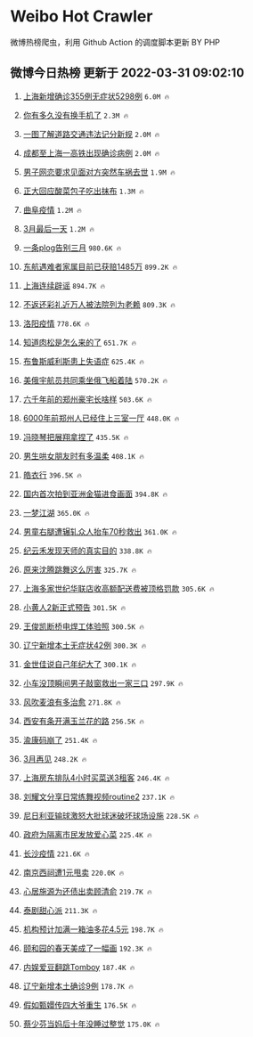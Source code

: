 # Weibo Hot Crawler 



微博热榜爬虫，利用 Github Action 的调度脚本更新 BY PHP 


## 微博今日热榜 更新于 2022-03-31 09:02:10 
1. [上海新增确诊355例无症状5298例](https://s.weibo.com/weibo?q=%23%E4%B8%8A%E6%B5%B7%E6%96%B0%E5%A2%9E%E7%A1%AE%E8%AF%8A355%E4%BE%8B%E6%97%A0%E7%97%87%E7%8A%B65298%E4%BE%8B%23&Refer=top) `6.0M 🔥` 

1. [你有多久没有换手机了](https://s.weibo.com/weibo?q=%23%E4%BD%A0%E6%9C%89%E5%A4%9A%E4%B9%85%E6%B2%A1%E6%9C%89%E6%8D%A2%E6%89%8B%E6%9C%BA%E4%BA%86%23&Refer=top) `2.3M 🔥` 

1. [一图了解道路交通违法记分新规](https://s.weibo.com/weibo?q=%23%E4%B8%80%E5%9B%BE%E4%BA%86%E8%A7%A3%E9%81%93%E8%B7%AF%E4%BA%A4%E9%80%9A%E8%BF%9D%E6%B3%95%E8%AE%B0%E5%88%86%E6%96%B0%E8%A7%84%23&Refer=top) `2.0M 🔥` 

1. [成都至上海一高铁出现确诊病例](https://s.weibo.com/weibo?q=%23%E6%88%90%E9%83%BD%E8%87%B3%E4%B8%8A%E6%B5%B7%E4%B8%80%E9%AB%98%E9%93%81%E5%87%BA%E7%8E%B0%E7%A1%AE%E8%AF%8A%E7%97%85%E4%BE%8B%23&Refer=top) `2.0M 🔥` 

1. [男子网恋要求见面对方突然车祸去世](https://s.weibo.com/weibo?q=%23%E7%94%B7%E5%AD%90%E7%BD%91%E6%81%8B%E8%A6%81%E6%B1%82%E8%A7%81%E9%9D%A2%E5%AF%B9%E6%96%B9%E7%AA%81%E7%84%B6%E8%BD%A6%E7%A5%B8%E5%8E%BB%E4%B8%96%23&Refer=top) `1.9M 🔥` 

1. [正大回应酸菜包子吃出抹布](https://s.weibo.com/weibo?q=%23%E6%AD%A3%E5%A4%A7%E5%9B%9E%E5%BA%94%E9%85%B8%E8%8F%9C%E5%8C%85%E5%AD%90%E5%90%83%E5%87%BA%E6%8A%B9%E5%B8%83%23&Refer=top) `1.3M 🔥` 

1. [曲阜疫情](https://s.weibo.com/weibo?q=%E6%9B%B2%E9%98%9C%E7%96%AB%E6%83%85&Refer=top) `1.2M 🔥` 

1. [3月最后一天](https://s.weibo.com/weibo?q=%233%E6%9C%88%E6%9C%80%E5%90%8E%E4%B8%80%E5%A4%A9%23&Refer=top) `1.2M 🔥` 

1. [一条plog告别三月](https://s.weibo.com/weibo?q=%23%E4%B8%80%E6%9D%A1plog%E5%91%8A%E5%88%AB%E4%B8%89%E6%9C%88%23&Refer=top) `980.6K 🔥` 

1. [东航遇难者家属目前已获赔1485万](https://s.weibo.com/weibo?q=%23%E4%B8%9C%E8%88%AA%E9%81%87%E9%9A%BE%E8%80%85%E5%AE%B6%E5%B1%9E%E7%9B%AE%E5%89%8D%E5%B7%B2%E8%8E%B7%E8%B5%941485%E4%B8%87%23&Refer=top) `899.2K 🔥` 

1. [上海连续辟谣](https://s.weibo.com/weibo?q=%23%E4%B8%8A%E6%B5%B7%E8%BF%9E%E7%BB%AD%E8%BE%9F%E8%B0%A3%23&Refer=top) `894.7K 🔥` 

1. [不返还彩礼近万人被法院列为老赖](https://s.weibo.com/weibo?q=%23%E4%B8%8D%E8%BF%94%E8%BF%98%E5%BD%A9%E7%A4%BC%E8%BF%91%E4%B8%87%E4%BA%BA%E8%A2%AB%E6%B3%95%E9%99%A2%E5%88%97%E4%B8%BA%E8%80%81%E8%B5%96%23&Refer=top) `809.3K 🔥` 

1. [洛阳疫情](https://s.weibo.com/weibo?q=%23%E6%B4%9B%E9%98%B3%E7%96%AB%E6%83%85%23&Refer=top) `778.6K 🔥` 

1. [知道肉松是怎么来的了](https://s.weibo.com/weibo?q=%23%E7%9F%A5%E9%81%93%E8%82%89%E6%9D%BE%E6%98%AF%E6%80%8E%E4%B9%88%E6%9D%A5%E7%9A%84%E4%BA%86%23&Refer=top) `651.7K 🔥` 

1. [布鲁斯威利斯患上失语症](https://s.weibo.com/weibo?q=%23%E5%B8%83%E9%B2%81%E6%96%AF%E5%A8%81%E5%88%A9%E6%96%AF%E6%82%A3%E4%B8%8A%E5%A4%B1%E8%AF%AD%E7%97%87%23&Refer=top) `625.4K 🔥` 

1. [美俄宇航员共同乘坐俄飞船着陆](https://s.weibo.com/weibo?q=%23%E7%BE%8E%E4%BF%84%E5%AE%87%E8%88%AA%E5%91%98%E5%85%B1%E5%90%8C%E4%B9%98%E5%9D%90%E4%BF%84%E9%A3%9E%E8%88%B9%E7%9D%80%E9%99%86%23&Refer=top) `570.2K 🔥` 

1. [六千年前的郑州豪宅长啥样](https://s.weibo.com/weibo?q=%23%E5%85%AD%E5%8D%83%E5%B9%B4%E5%89%8D%E7%9A%84%E9%83%91%E5%B7%9E%E8%B1%AA%E5%AE%85%E9%95%BF%E5%95%A5%E6%A0%B7%23&Refer=top) `503.6K 🔥` 

1. [6000年前郑州人已经住上三室一厅](https://s.weibo.com/weibo?q=%236000%E5%B9%B4%E5%89%8D%E9%83%91%E5%B7%9E%E4%BA%BA%E5%B7%B2%E7%BB%8F%E4%BD%8F%E4%B8%8A%E4%B8%89%E5%AE%A4%E4%B8%80%E5%8E%85%23&Refer=top) `448.0K 🔥` 

1. [冯晓琴把展翔拿捏了](https://s.weibo.com/weibo?q=%23%E5%86%AF%E6%99%93%E7%90%B4%E6%8A%8A%E5%B1%95%E7%BF%94%E6%8B%BF%E6%8D%8F%E4%BA%86%23&Refer=top) `435.5K 🔥` 

1. [男生哄女朋友时有多温柔](https://s.weibo.com/weibo?q=%23%E7%94%B7%E7%94%9F%E5%93%84%E5%A5%B3%E6%9C%8B%E5%8F%8B%E6%97%B6%E6%9C%89%E5%A4%9A%E6%B8%A9%E6%9F%94%23&Refer=top) `408.1K 🔥` 

1. [皓衣行](https://s.weibo.com/weibo?q=%E7%9A%93%E8%A1%A3%E8%A1%8C&Refer=top) `396.5K 🔥` 

1. [国内首次拍到亚洲金猫进食画面](https://s.weibo.com/weibo?q=%23%E5%9B%BD%E5%86%85%E9%A6%96%E6%AC%A1%E6%8B%8D%E5%88%B0%E4%BA%9A%E6%B4%B2%E9%87%91%E7%8C%AB%E8%BF%9B%E9%A3%9F%E7%94%BB%E9%9D%A2%23&Refer=top) `394.8K 🔥` 

1. [一梦江湖](https://s.weibo.com/weibo?q=%23%E4%B8%80%E6%A2%A6%E6%B1%9F%E6%B9%96%23&Refer=top) `365.0K 🔥` 

1. [男童右腿遭辗轧众人抬车70秒救出](https://s.weibo.com/weibo?q=%23%E7%94%B7%E7%AB%A5%E5%8F%B3%E8%85%BF%E9%81%AD%E8%BE%97%E8%BD%A7%E4%BC%97%E4%BA%BA%E6%8A%AC%E8%BD%A670%E7%A7%92%E6%95%91%E5%87%BA%23&Refer=top) `361.0K 🔥` 

1. [纪云禾发现天师的真实目的](https://s.weibo.com/weibo?q=%23%E7%BA%AA%E4%BA%91%E7%A6%BE%E5%8F%91%E7%8E%B0%E5%A4%A9%E5%B8%88%E7%9A%84%E7%9C%9F%E5%AE%9E%E7%9B%AE%E7%9A%84%23&Refer=top) `338.8K 🔥` 

1. [原来沈腾跳舞这么厉害](https://s.weibo.com/weibo?q=%23%E5%8E%9F%E6%9D%A5%E6%B2%88%E8%85%BE%E8%B7%B3%E8%88%9E%E8%BF%99%E4%B9%88%E5%8E%89%E5%AE%B3%23&Refer=top) `325.7K 🔥` 

1. [上海多家世纪华联店收高额配送费被顶格罚款](https://s.weibo.com/weibo?q=%23%E4%B8%8A%E6%B5%B7%E5%A4%9A%E5%AE%B6%E4%B8%96%E7%BA%AA%E5%8D%8E%E8%81%94%E5%BA%97%E6%94%B6%E9%AB%98%E9%A2%9D%E9%85%8D%E9%80%81%E8%B4%B9%E8%A2%AB%E9%A1%B6%E6%A0%BC%E7%BD%9A%E6%AC%BE%23&Refer=top) `305.6K 🔥` 

1. [小黄人2新正式预告](https://s.weibo.com/weibo?q=%23%E5%B0%8F%E9%BB%84%E4%BA%BA2%E6%96%B0%E6%AD%A3%E5%BC%8F%E9%A2%84%E5%91%8A%23&Refer=top) `301.5K 🔥` 

1. [王俊凯断桥电焊工体验照](https://s.weibo.com/weibo?q=%23%E7%8E%8B%E4%BF%8A%E5%87%AF%E6%96%AD%E6%A1%A5%E7%94%B5%E7%84%8A%E5%B7%A5%E4%BD%93%E9%AA%8C%E7%85%A7%23&Refer=top) `300.5K 🔥` 

1. [辽宁新增本土无症状42例](https://s.weibo.com/weibo?q=%23%E8%BE%BD%E5%AE%81%E6%96%B0%E5%A2%9E%E6%9C%AC%E5%9C%9F%E6%97%A0%E7%97%87%E7%8A%B642%E4%BE%8B%23&Refer=top) `300.3K 🔥` 

1. [金世佳说自己年纪大了](https://s.weibo.com/weibo?q=%23%E9%87%91%E4%B8%96%E4%BD%B3%E8%AF%B4%E8%87%AA%E5%B7%B1%E5%B9%B4%E7%BA%AA%E5%A4%A7%E4%BA%86%23&Refer=top) `300.1K 🔥` 

1. [小车没顶瞬间男子敲窗救出一家三口](https://s.weibo.com/weibo?q=%23%E5%B0%8F%E8%BD%A6%E6%B2%A1%E9%A1%B6%E7%9E%AC%E9%97%B4%E7%94%B7%E5%AD%90%E6%95%B2%E7%AA%97%E6%95%91%E5%87%BA%E4%B8%80%E5%AE%B6%E4%B8%89%E5%8F%A3%23&Refer=top) `297.9K 🔥` 

1. [风吹麦浪有多治愈](https://s.weibo.com/weibo?q=%23%E9%A3%8E%E5%90%B9%E9%BA%A6%E6%B5%AA%E6%9C%89%E5%A4%9A%E6%B2%BB%E6%84%88%23&Refer=top) `271.8K 🔥` 

1. [西安有条开满玉兰花的路](https://s.weibo.com/weibo?q=%23%E8%A5%BF%E5%AE%89%E6%9C%89%E6%9D%A1%E5%BC%80%E6%BB%A1%E7%8E%89%E5%85%B0%E8%8A%B1%E7%9A%84%E8%B7%AF%23&Refer=top) `256.5K 🔥` 

1. [渝康码崩了](https://s.weibo.com/weibo?q=%E6%B8%9D%E5%BA%B7%E7%A0%81%E5%B4%A9%E4%BA%86&Refer=top) `251.4K 🔥` 

1. [3月再见](https://s.weibo.com/weibo?q=%233%E6%9C%88%E5%86%8D%E8%A7%81%23&Refer=top) `248.2K 🔥` 

1. [上海房东排队4小时买菜送3租客](https://s.weibo.com/weibo?q=%23%E4%B8%8A%E6%B5%B7%E6%88%BF%E4%B8%9C%E6%8E%92%E9%98%9F4%E5%B0%8F%E6%97%B6%E4%B9%B0%E8%8F%9C%E9%80%813%E7%A7%9F%E5%AE%A2%23&Refer=top) `246.4K 🔥` 

1. [刘耀文分享日常练舞视频routine2](https://s.weibo.com/weibo?q=%23%E5%88%98%E8%80%80%E6%96%87%E5%88%86%E4%BA%AB%E6%97%A5%E5%B8%B8%E7%BB%83%E8%88%9E%E8%A7%86%E9%A2%91routine2%23&Refer=top) `237.1K 🔥` 

1. [尼日利亚输球激怒大批球迷破坏球场设施](https://s.weibo.com/weibo?q=%23%E5%B0%BC%E6%97%A5%E5%88%A9%E4%BA%9A%E8%BE%93%E7%90%83%E6%BF%80%E6%80%92%E5%A4%A7%E6%89%B9%E7%90%83%E8%BF%B7%E7%A0%B4%E5%9D%8F%E7%90%83%E5%9C%BA%E8%AE%BE%E6%96%BD%23&Refer=top) `228.5K 🔥` 

1. [政府为隔离市民发放爱心菜](https://s.weibo.com/weibo?q=%23%E6%94%BF%E5%BA%9C%E4%B8%BA%E9%9A%94%E7%A6%BB%E5%B8%82%E6%B0%91%E5%8F%91%E6%94%BE%E7%88%B1%E5%BF%83%E8%8F%9C%23&Refer=top) `225.4K 🔥` 

1. [长沙疫情](https://s.weibo.com/weibo?q=%23%E9%95%BF%E6%B2%99%E7%96%AB%E6%83%85%23&Refer=top) `221.6K 🔥` 

1. [南京西祠遭1元甩卖](https://s.weibo.com/weibo?q=%23%E5%8D%97%E4%BA%AC%E8%A5%BF%E7%A5%A0%E9%81%AD1%E5%85%83%E7%94%A9%E5%8D%96%23&Refer=top) `220.0K 🔥` 

1. [心居施源为还债出卖顾清俞](https://s.weibo.com/weibo?q=%23%E5%BF%83%E5%B1%85%E6%96%BD%E6%BA%90%E4%B8%BA%E8%BF%98%E5%80%BA%E5%87%BA%E5%8D%96%E9%A1%BE%E6%B8%85%E4%BF%9E%23&Refer=top) `219.7K 🔥` 

1. [泰剧甜心派](https://s.weibo.com/weibo?q=%23%E6%B3%B0%E5%89%A7%E7%94%9C%E5%BF%83%E6%B4%BE%23&Refer=top) `211.3K 🔥` 

1. [机构预计加满一箱油多花4.5元](https://s.weibo.com/weibo?q=%23%E6%9C%BA%E6%9E%84%E9%A2%84%E8%AE%A1%E5%8A%A0%E6%BB%A1%E4%B8%80%E7%AE%B1%E6%B2%B9%E5%A4%9A%E8%8A%B14.5%E5%85%83%23&Refer=top) `198.7K 🔥` 

1. [颐和园的春天美成了一幅画](https://s.weibo.com/weibo?q=%23%E9%A2%90%E5%92%8C%E5%9B%AD%E7%9A%84%E6%98%A5%E5%A4%A9%E7%BE%8E%E6%88%90%E4%BA%86%E4%B8%80%E5%B9%85%E7%94%BB%23&Refer=top) `192.3K 🔥` 

1. [内娱爱豆翻跳Tomboy](https://s.weibo.com/weibo?q=%23%E5%86%85%E5%A8%B1%E7%88%B1%E8%B1%86%E7%BF%BB%E8%B7%B3Tomboy%23&Refer=top) `187.4K 🔥` 

1. [辽宁新增本土确诊9例](https://s.weibo.com/weibo?q=%23%E8%BE%BD%E5%AE%81%E6%96%B0%E5%A2%9E%E6%9C%AC%E5%9C%9F%E7%A1%AE%E8%AF%8A9%E4%BE%8B%23&Refer=top) `178.7K 🔥` 

1. [假如甄嬛传四大爷重生](https://s.weibo.com/weibo?q=%23%E5%81%87%E5%A6%82%E7%94%84%E5%AC%9B%E4%BC%A0%E5%9B%9B%E5%A4%A7%E7%88%B7%E9%87%8D%E7%94%9F%23&Refer=top) `176.5K 🔥` 

1. [蔡少芬当妈后十年没睡过整觉](https://s.weibo.com/weibo?q=%23%E8%94%A1%E5%B0%91%E8%8A%AC%E5%BD%93%E5%A6%88%E5%90%8E%E5%8D%81%E5%B9%B4%E6%B2%A1%E7%9D%A1%E8%BF%87%E6%95%B4%E8%A7%89%23&Refer=top) `175.0K 🔥` 

